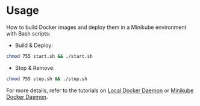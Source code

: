 # Usage

How to build Docker images and deploy them in a Minikube environment with Bash scripts:

* Build & Deploy: 
```bash
chmod 755 start.sh && ./start.sh
```

* Stop & Remove:
```bash
chmod 755 stop.sh && ./stop.sh
```

For more details, refer to the tutorials on [Local Docker Daemon](https://github.com/LamSut/Play-with-Containers/blob/main/static-example/tutorial-local.md) or [Minikube Docker Daemon](https://github.com/LamSut/Play-with-Containers/blob/main/static-example/tutorial-minikube.md).
